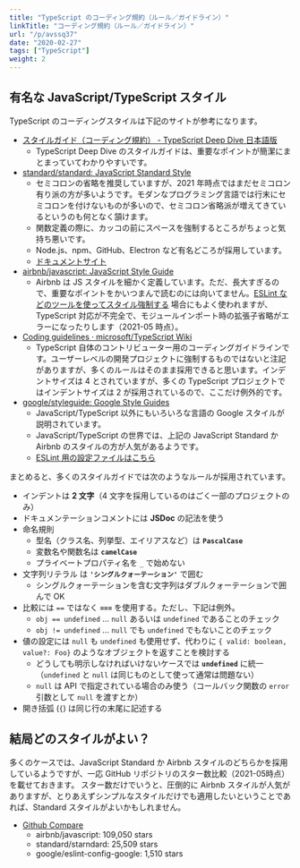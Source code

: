 ```yaml
---
title: "TypeScript のコーディング規約（ルール／ガイドライン）"
linkTitle: "コーディング規約（ルール／ガイドライン）"
url: "/p/avssq37"
date: "2020-02-27"
tags: ["TypeScript"]
weight: 2
---
```


有名な JavaScript/TypeScript スタイル
----

TypeScript のコーディングスタイルは下記のサイトが参考になります。

- [スタイルガイド（コーディング規約） - TypeScript Deep Dive 日本語版](https://typescript-jp.gitbook.io/deep-dive/styleguide)
    - TypeScript Deep Dive のスタイルガイドは、重要なポイントが簡潔にまとまっていてわかりやすいです。
- [standard/standard: JavaScript Standard Style](https://github.com/standard/standard)
    - セミコロンの省略を推奨していますが、2021 年時点ではまだセミコロン有り派の方が多いようです。モダンなプログラミング言語では行末にセミコロンを付けないものが多いので、セミコロン省略派が増えてきているというのも何となく頷けます。
    - 関数定義の際に、カッコの前にスペースを強制するところがちょっと気持ち悪いです。
    - Node.js、npm、GitHub、Electron など有名どころが採用しています。
    - [ドキュメントサイト](https://standardjs.com/rules-ja.html)
- [airbnb/javascript: JavaScript Style Guide](https://github.com/airbnb/javascript)
    - Airbnb は JS スタイルを細かく定義しています。ただ、長大すぎるので、重要なポイントをかいつまんで読むのには向いてません。[ESLint などのツールを使ってスタイル強制する](/p/xz9iry9) 場合にもよく使われますが、TypeScript 対応が不完全で、モジュールインポート時の拡張子省略がエラーになったりします（2021-05 時点）。
- [Coding guidelines · microsoft/TypeScript Wiki](https://github.com/Microsoft/TypeScript/wiki/Coding-guidelines)
    - TypeScript 自体のコントリビューター用のコーディングガイドラインです。ユーザーレベルの開発プロジェクトに強制するものではないと注記がありますが、多くのルールはそのまま採用できると思います。インデントサイズは 4 とされていますが、多くの TypeScript プロジェクトではインデントサイズは 2 が採用されているので、ここだけ例外的です。
- [google/styleguide: Google Style Guides](https://github.com/google/styleguide)
    - JavaScript/TypeScript 以外にもいろいろな言語の Google スタイルが説明されています。
    - JavaScript/TypeScript の世界では、上記の JavaScript Standard か Airbnb のスタイルの方が人気があるようです。
    - [ESLint 用の設定ファイルはこちら](https://github.com/google/eslint-config-google)

まとめると、多くのスタイルガイドでは次のようなルールが採用されています。

- インデントは __2 文字__（4 文字を採用しているのはごく一部のプロジェクトのみ）
- ドキュメンテーションコメントには __JSDoc__ の記法を使う
- 命名規則
    - 型名（クラス名、列挙型、エイリアスなど）は __`PascalCase`__
    - 変数名や関数名は __`camelCase`__
    - プライベートプロパティ名を `_` で始めない
- 文字列リテラル は __`'シングルクォーテーション'`__ で囲む
    - シングルクォーテーションを含む文字列はダブルクォーテーションで囲んで OK
- 比較には `==` ではなく __`===`__ を使用する。ただし、下記は例外。
    - `obj == undefined` ... `null` あるいは `undefined` であることのチェック
    - `obj != undefined` ... `null` でも `undefined` でもないことのチェック
- 値の設定には `null` も `undefined` も使用せず、代わりに `{ valid: boolean, value?: Foo}` のようなオブジェクトを返すことを検討する
    - どうしても明示しなければいけないケースでは __`undefined`__ に統一（`undefined` と `null` は同じものとして使って通常は問題ない）
    - `null` は API で指定されている場合のみ使う（コールバック関数の `error` 引数として `null` を渡すとか）
- 開き括弧 (`{`) は同じ行の末尾に記述する


結局どのスタイルがよい？
----

多くのケースでは、JavaScript Standard か Airbnb スタイルのどちらかを採用しているようですが、一応 GitHub リポジトリのスター数比較（2021-05時点）を載せておきます。
スター数だけでいうと、圧倒的に Airbnb スタイルが人気がありますが、とりあえずシンプルなスタイルだけでも適用したいということであれば、Standard スタイルがよいかもしれません。

- [Github Compare](https://www.githubcompare.com/airbnb/javascript+standard/standard+google/eslint-config-google)
    - airbnb/javascript: 109,050 stars
    - standard/starndard: 25,509 stars
    - google/eslint-config-google: 1,510 stars

